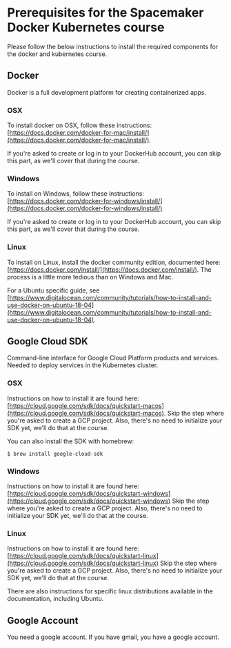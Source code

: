 # Prerequisites for the Spacemaker Docker Kubernetes course

Please follow the below instructions to install the required components for the
docker and kubernetes course.

## Docker

Docker is a full development platform for creating containerized apps.

### OSX

To install docker on OSX, follow these instructions:
[https://docs.docker.com/docker-for-mac/install/](https://docs.docker.com/docker-for-mac/install/).

If you're asked to create or log in to your DockerHub account, you can skip
this part, as we'll cover that during the course.

### Windows

To install on Windows, follow these instructions:
[https://docs.docker.com/docker-for-windows/install/](https://docs.docker.com/docker-for-windows/install/)

If you're asked to create or log in to your DockerHub account, you can skip
this part, as we'll cover that during the course.

### Linux

To install on Linux, install the docker community edition, documented here:
[https://docs.docker.com/install/](https://docs.docker.com/install/). The
process is a little more tedious than on Windows and Mac.

For a Ubuntu specific
guide, see [https://www.digitalocean.com/community/tutorials/how-to-install-and-use-docker-on-ubuntu-18-04](https://www.digitalocean.com/community/tutorials/how-to-install-and-use-docker-on-ubuntu-18-04).

## Google Cloud SDK

Command-line interface for Google Cloud Platform products and services. Needed
to deploy services in the Kubernetes cluster.

### OSX

Instructions on how to install it are found here: [https://cloud.google.com/sdk/docs/quickstart-macos](https://cloud.google.com/sdk/docs/quickstart-macos).
Skip the step where you're asked to create a GCP project. Also, there's no
need to initialize your SDK yet, we'll do that at the course.

You can also install the SDK with homebrew:

```
$ brew install google-cloud-sdk
```

### Windows

Instructions on how to install it are found here:
[https://cloud.google.com/sdk/docs/quickstart-windows](https://cloud.google.com/sdk/docs/quickstart-windows)
Skip the step where you're asked to create a GCP project. Also, there's no
need to initialize your SDK yet, we'll do that at the course.

### Linux

Instructions on how to install it are found here:
[https://cloud.google.com/sdk/docs/quickstart-linux](https://cloud.google.com/sdk/docs/quickstart-linux)
Skip the step where you're asked to create a GCP project. Also, there's no
need to initialize your SDK yet, we'll do that at the course.

There are also instructions for specific linux distributions available in the
documentation, including Ubuntu.

## Google Account

You need a google account. If you have gmail, you have a google account.
